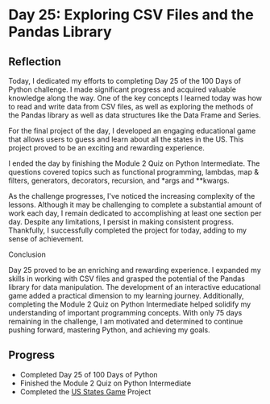# Day 25: Exploring CSV Files and the Pandas Library

## Reflection
  Today, I dedicated my efforts to completing Day 25 of the 100 Days of Python challenge. I made significant progress and acquired valuable knowledge along the way. One of the key concepts I learned today was how to read and write data from CSV files, as well as exploring the methods of the Pandas library as well as data structures like the Data Frame and Series.

  For the final project of the day, I developed an engaging educational game that allows users to guess and learn about all the states in the US. This project proved to be an exciting and rewarding experience.

  I ended the day by finishing the Module 2 Quiz on Python Intermediate. The questions covered topics such as functional programming, lambdas, map & filters, generators, decorators, recursion, and *args and **kwargs.

  As the challenge progresses, I've noticed the increasing complexity of the lessons. Although it may be challenging to complete a substantial amount of work each day, I remain dedicated to accomplishing at least one section per day. Despite any limitations, I persist in making consistent progress. Thankfully, I successfully completed the project for today, adding to my sense of achievement.

  Conclusion
  
  Day 25 proved to be an enriching and rewarding experience. I expanded my skills in working with CSV files and grasped the potential of the Pandas library for data manipulation. The development of an interactive educational game added a practical dimension to my learning journey. Additionally, completing the Module 2 Quiz on Python Intermediate helped solidify my understanding of important programming concepts. With only 75 days remaining in the challenge, I am motivated and determined to continue pushing forward, mastering Python, and achieving my goals.

## Progress
- Completed Day 25 of 100 Days of Python
- Finished the Module 2 Quiz on Python Intermediate
- Completed the [US States Game](https://github.com/johnivanpuayap/US-States-Game) Project
